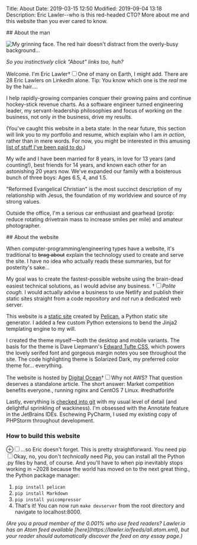Title: About
Date: 2019-03-15 12:50
Modified: 2019-09-04 13:18
Description: Eric Lawler--who is this red-headed CTO? More about me and this website than you ever cared to know.

<section markdown="1">
## About the man

![My grinning face. The red hair doesn't distract from the overly-busy background...]({static}/images/eric_head.jpg)

*So you instinctively click "About" links too, huh?*

 Welcome. I'm Eric Lawler<label for="sn-eric-count" class="margin-toggle">&#8224;</label><input type="checkbox" id="sn-eric-count" class="margin-toggle"><span class="marginnote">One of many on Earth, I might add. There are 28 Eric Lawlers on LinkedIn alone. Tip: You know which one is the *real* me by the hair&hellip;</span>.
 
I help rapidly-growing companies conquer their growing pains and continue hockey-stick revenue charts. As a software engineer turned engineering leader, my servant-leadership philosophies and focus of working *on* the business, not only *in* the business, drive my results.

(You've caught this website in a beta state: In the near future, this section will link you to my portfolio and resume, which explain who I am *in action*, rather than in mere words. For now, you might be interested in this amusing [list of stuff I've been paid to do.](/stuff-ive-done/))

My wife and I have been married for 8 years, in love for 13 years (and counting!), best friends for 14 years, and known each other for an astonishing 20 years now. We've expanded our family with a boisterous bunch of three boys: Ages 6.5, 4, and 1.5.

"Reformed Evangelical Christian" is the most succinct description of my relationship with Jesus, the foundation of my worldview and source of my strong values.

Outside the office, I'm a serious car enthusiast and gearhead (protip: reduce rotating drivetrain mass to increase smiles per mile) and amateur photographer.
</section>
<section markdown="1">
## About the website

When computer-programming/engineering types have a website, it's traditional to <del>brag about</del> explain the technology used to create and serve the site. I have no idea who actually reads these summaries, but for posterity's sake&hellip;

My goal was to create the fastest-possible website using the brain-dead easiest technical solutions, as I would advise any business. <label for="sn-brain" class="margin-toggle">&#8224;</label><input type="checkbox" id="sn-brain" class="margin-toggle"><span class="marginnote">*Polite cough.* I would actually advise a business to use Netlify and publish their static sites straight from a code repository and *not* run a dedicated web server.</span>

This website is a <a href="https://en.wikipedia.org/wiki/Static_web_page" rel="noopener" target=_blank>static site</a> created by <a href="https://blog.getpelican.com/" rel="noopener" target=_blank>Pelican</a>, a Python static site generator. I added a few custom Python extensions to bend the Jinja2 templating engine to my will.

I created the theme myself&mdash;both the desktop and mobile variants. The basis for the theme is Dave Liepmann's <a href="https://edwardtufte.github.io/tufte-css/" rel="noopener" target=_blank>Edward Tufte CSS</a>, which powers the lovely serifed font and gorgeous margin notes you see throughout the site. The code highlighting theme is Solarized Dark, my preferred color theme for... everything.

The website is hosted by <a href="https://cloud.digitalocean.com/" rel="noopener" target=_blank>Digital Ocean</a><label for="sn-do" class="margin-toggle">&#8224;</label><input type="checkbox" id="sn-do" class="margin-toggle"><span class="marginnote">Why not AWS? That question deserves a standalone article. The short answer: Market competition benefits everyone.</span>, running nginx and CentOS 7 Linux. #redhatforlife

Lastly, everything is [checked into git](https://github.com/Eiriksmal/lawler-dot-io) with my usual level of detail (and delightful sprinkling of wackiness). I'm obsessed with the Annotate feature in the JetBrains IDEs. Eschewing PyCharm, I used my existing copy of PHPStorm throughout development.

### How to build this website
<label for="mn-forme" class="margin-toggle">&#8853;</label><input type="checkbox" id="mn-forme" class="margin-toggle"><span class="marginnote">&hellip;so Eric doesn't forget.</span>
This is pretty straightforward. You need pip<label for="sn-noyoudont" class="margin-toggle sidenote-number"></label><input type="checkbox" id="sn-noyoudont" class="margin-toggle"><span class="sidenote">Okay, no, you don't *technically* need Pip, you can install all the Python .py files by hand, of course. And you'll have to when pip inevitably stops working in ~2028 because the world has moved on to the next great thing.</span>, the Python package manager:

1. `pip install pelican`
2. `pip install Markdown`
3. `pip install yuicompressor`
4. That's it! You can now run `make devserver` from the root directory and navigate to localhost:8000.
</section>
<section markdown="1">
<em>(Are you a proud member of the 0.001% who use feed readers? Lawler.io has an Atom feed available [here](https://lawler.io/feeds/all.atom.xml), but your reader should automatically discover the feed on any essay page.)</em>
</section>
